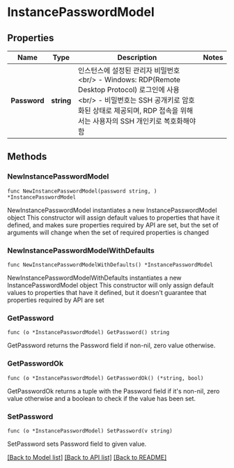 # InstancePasswordModel

## Properties

Name | Type | Description | Notes
------------ | ------------- | ------------- | -------------
**Password** | **string** | 인스턴스에 설정된 관리자 비밀번호 &lt;br/&gt; - Windows: RDP(Remote Desktop Protocol) 로그인에 사용 &lt;br/&gt; - 비밀번호는 SSH 공개키로 암호화된 상태로 제공되며, RDP 접속을 위해서는 사용자의 SSH 개인키로 복호화해야 함 | 

## Methods

### NewInstancePasswordModel

`func NewInstancePasswordModel(password string, ) *InstancePasswordModel`

NewInstancePasswordModel instantiates a new InstancePasswordModel object
This constructor will assign default values to properties that have it defined,
and makes sure properties required by API are set, but the set of arguments
will change when the set of required properties is changed

### NewInstancePasswordModelWithDefaults

`func NewInstancePasswordModelWithDefaults() *InstancePasswordModel`

NewInstancePasswordModelWithDefaults instantiates a new InstancePasswordModel object
This constructor will only assign default values to properties that have it defined,
but it doesn't guarantee that properties required by API are set

### GetPassword

`func (o *InstancePasswordModel) GetPassword() string`

GetPassword returns the Password field if non-nil, zero value otherwise.

### GetPasswordOk

`func (o *InstancePasswordModel) GetPasswordOk() (*string, bool)`

GetPasswordOk returns a tuple with the Password field if it's non-nil, zero value otherwise
and a boolean to check if the value has been set.

### SetPassword

`func (o *InstancePasswordModel) SetPassword(v string)`

SetPassword sets Password field to given value.



[[Back to Model list]](../README.md#documentation-for-models) [[Back to API list]](../README.md#documentation-for-api-endpoints) [[Back to README]](../README.md)


